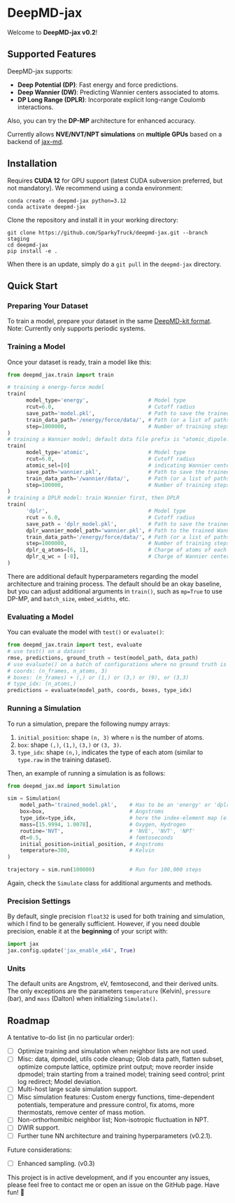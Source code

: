 # DeepMD-jax

Welcome to **DeepMD-jax v0.2**!

## Supported Features
DeepMD-jax supports:
- **Deep Potential (DP)**: Fast energy and force predictions.
- **Deep Wannier (DW)**: Predicting Wannier centers associated to atoms.
- **DP Long Range (DPLR)**: Incorporate explicit long-range Coulomb interactions.

Also, you can try the **DP-MP** architecture for enhanced accuracy.

Currently allows **NVE/NVT/NPT simulations** on **multiple GPUs** based on a backend of [jax-md](https://github.com/jax-md/jax-md).

## Installation

Requires **CUDA 12** for GPU support (latest CUDA subversion preferred, but not mandatory). We recommend using a conda environment:

```
conda create -n deepmd-jax python=3.12
conda activate deepmd-jax
```

Clone the repository and install it in your working directory:

```
git clone https://github.com/SparkyTruck/deepmd-jax.git --branch staging
cd deepmd-jax
pip install -e .
```
When there is an update, simply do a `git pull` in the `deepmd-jax` directory.

## Quick Start

### Preparing Your Dataset
To train a model, prepare your dataset in the same [DeepMD-kit format](https://docs.deepmodeling.com/projects/deepmd/en/r2/data/system.html). Note: Currently only supports periodic systems.


### Training a Model
Once your dataset is ready, train a model like this:

```python
from deepmd_jax.train import train

# training a energy-force model
train(
      model_type='energy',                   # Model type
      rcut=6.0,                              # Cutoff radius
      save_path='model.pkl',                 # Path to save the trained model
      train_data_path='/energy/force/data/', # Path (or a list of paths) to the training dataset
      step=1000000,                          # Number of training steps
)
# training a Wannier model; default data file prefix is "atomic_dipole.npy".
train(
      model_type='atomic',                   # Model type
      rcut=6.0,                              # Cutoff radius
      atomic_sel=[0]                         # indicating Wannier centers are associated to atoms of type 0
      save_path='wannier.pkl',               # Path to save the trained model
      train_data_path='/wannier/data/',      # Path (or a list of paths) to the training dataset
      step=100000,                           # Number of training steps
)
# training a DPLR model: train Wannier first, then DPLR
train(
      'dplr',                                # Model type
      rcut = 6.0,                            # Cutoff radius
      save_path = 'dplr_model.pkl',          # Path to save the trained model
      dplr_wannier_model_path='wannier.pkl', # Path to the trained Wannier model
      train_data_path='/energy/force/data/', # Path (or a list of paths) to the training dataset
      step=1000000,                          # Number of training steps
      dplr_q_atoms=[6, 1],                   # Charge of atoms of each type
      dplr_q_wc = [-8],                      # Charge of Wannier centers of each atomic_sel type
)
```

There are additional default hyperparameters regarding the model architecture and training process. The default should be an okay baseline, but you can adjust additional arguments in `train()`, such as `mp=True` to use DP-MP, and `batch_size`, `embed_widths`, etc.

### Evaluating a Model

You can evaluate the model with `test()` or `evaluate()`:
```python
from deepmd_jax.train import test, evaluate
# use test() on a dataset
rmse, predictions, ground_truth = test(model_path, data_path)
# use evaluate() on a batch of configurations where no ground truth is needed
# coords: (n_frames, n_atoms, 3)
# boxes: (n_frames) + (,) or (1,) or (3,) or (9), or (3,3)
# type_idx: (n_atoms,)
predictions = evaluate(model_path, coords, boxes, type_idx)
```

### Running a Simulation

To run a simulation, prepare the following numpy arrays:

1. `initial_position`: shape `(n, 3)` where `n` is the number of atoms.
2. `box`: shape `(,)`, `(1,)`, `(3,)` or `(3, 3)`.
3. `type_idx`: shape `(n,)`, indicates the type of each atom (similar to `type.raw` in the training dataset).

Then, an example of running a simulation is as follows:

```python
from deepmd_jax.md import Simulation

sim = Simulation(
    model_path='trained_model.pkl',    # Has to be an 'energy' or 'dplr' model
    box=box,                           # Angstroms
    type_idx=type_idx,                 # here the index-element map (e.g. 0-Oxygen, 1-Hydrogen) must match the dataset used to train the model
    mass=[15.9994, 1.0078],            # Oxygen, Hydrogen
    routine='NVT',                     # 'NVE', 'NVT', 'NPT'
    dt=0.5,                            # femtoseconds
    initial_position=initial_position, # Angstroms
    temperature=300,                   # Kelvin
)

trajectory = sim.run(100000)           # Run for 100,000 steps
```

Again, check the `Simulate` class for additional arguments and methods.

### Precision Settings

By default, single precision `float32` is used for both training and simulation, which I find to be generally sufficient. However, if you need double precision, enable it at the **beginning** of your script with:

```python
import jax
jax.config.update('jax_enable_x64', True)
```

### Units

The default units are Angstrom, eV, femtosecond, and their derived units. The only exceptions are the parameters `temperature` (Kelvin), `pressure` (bar), and `mass` (Dalton) when initializing `Simulate()`.

## Roadmap

A tentative to-do list (in no particular order):
- [ ] Optimize training and simulation when neighbor lists are not used.
- [ ] Misc: data, dpmodel, utils code cleanup; Glob data path, flatten subset, optimize compute lattice, optimize print output; move reorder inside dpmodel; train starting from a trained model; training seed control; print log redirect; Model deviation.
- [ ] Multi-host large scale simulation support.
- [ ] Misc simulation features: Custom energy functions, time-dependent potentials, temperature and pressure control, fix atoms, more thermostats, remove center of mass motion.
- [ ] Non-orthorhomibic neighbor list; Non-isotropic fluctuation in NPT.
- [ ] DWIR support.
- [ ] Further tune NN architecture and training hyperparameters (v0.2.1).

Future considerations:
- [ ] Enhanced sampling. (v0.3)

This project is in active development, and if you encounter any issues, please feel free to contact me or open an issue on the GitHub page. Have fun! 🚀

